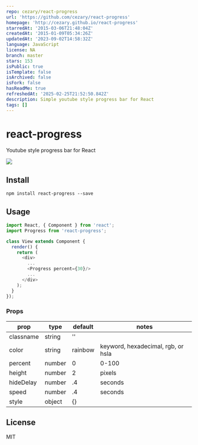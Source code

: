 ```yaml
---
repo: cezary/react-progress
url: 'https://github.com/cezary/react-progress'
homepage: 'http://cezary.github.io/react-progress'
starredAt: '2015-03-06T21:48:04Z'
createdAt: '2015-01-09T05:34:26Z'
updatedAt: '2023-09-02T14:58:32Z'
language: JavaScript
license: NA
branch: master
stars: 153
isPublic: true
isTemplate: false
isArchived: false
isFork: false
hasReadMe: true
refreshedAt: '2025-02-25T21:52:50.842Z'
description: Simple youtube style progress bar for React
tags: []
---
```


# react-progress

Youtube style progress bar for React

![](examples/demo.gif)

## Install

```
npm install react-progress --save
```

## Usage

```javascript
import React, { Component } from 'react';
import Progress from 'react-progress';

class View extends Component {
  render() {
    return (
      <div>
        ...
        <Progress percent={30}/>
        ...
      </div>
    );
  }
});
```

### Props

prop      | type   | default | notes
----------|--------|---------|--------
classname | string | ''      |
color     | string | rainbow | keyword, hexadecimal, rgb, or hsla
percent   | number | 0       | 0-100
height    | number | 2       | pixels
hideDelay | number | .4      | seconds
speed     | number | .4      | seconds
style     | object | {}      |

## License

MIT
